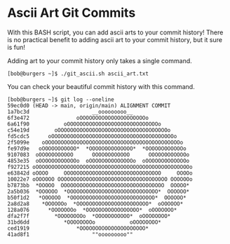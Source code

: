 # Ascii Art Git Commits
With this BASH script, you can add ascii arts to your commit history!
There is no practical benefit to adding ascii art to your commit history, but it sure is fun!

Adding art to your commit history only takes a single command.
```
[bob@burgers ~]$ ./git_ascii.sh ascii_art.txt
```

You can check your beautiful commit history with this command.
```
[bob@burgers ~]$ git log --oneline
59ec0d0 (HEAD -> main, origin/main) ALIGNMENT COMMIT
1a7bc3d                    __ooooooooo__
6f3e472               oOOOOOOOOOOOOOOOOOOOOOo
6a61f90           oOOOOOOOOOOOOOOOOOOOOOOOOOOOOOo
c54e19d        oOOOOOOOOOOOOOOOOOOOOOOOOOOOOOOOOOOOo
fd5cdc5      oOOOOOOOOOOOOOOOOOOOOOOOOOOOOOOOOOOOOOOOo
2f5099e    oOOOOOOOOOOOOOOOOOOOOOOOOOOOOOOOOOOOOOOOOOOOo
fe97d9e   oOOOOOOOOOOO*  *OOOOOOOOOOOOOO*  *OOOOOOOOOOOOo
9107083  oOOOOOOOOOOO      OOOOOOOOOOOO      OOOOOOOOOOOOo
4853e35  oOOOOOOOOOOOOo  oOOOOOOOOOOOOOOo  oOOOOOOOOOOOOOo
f927215 oOOOOOOOOOOOOOOOOOOOOOOOOOOOOOOOOOOOOOOOOOOOOOOOOOo
e63842d oOOOO     OOOOOOOOOOOOOOOOOOOOOOOOOOOOOOO     OOOOo
10022e7 oOOOOOO OOOOOOOOOOOOOOOOOOOOOOOOOOOOOOOOOOO OOOOOOo
b7873bb  *OOOOO  OOOOOOOOOOOOOOOOOOOOOOOOOOOOOOOOO  OOOOO*
2a5b036  *OOOOOO  *OOOOOOOOOOOOOOOOOOOOOOOOOOOOO*  OOOOOO*
b50f1d2   *OOOOOO  *OOOOOOOOOOOOOOOOOOOOOOOOOOO*  OOOOOO*
2a8d2a8    *OOOOOOo  *OOOOOOOOOOOOOOOOOOOOOOO*  oOOOOOO*
128a076      *OOOOOOOo  *OOOOOOOOOOOOOOOOO*  oOOOOOOO*
dfa2f7f        *OOOOOOOOo  *OOOOOOOOOOO*  oOOOOOOOO*
31bd6dd           *OOOOOOOOo           oOOOOOOOO*
ced1919               *OOOOOOOOOOOOOOOOOOOOO*
41ad8f1                    ""ooooooooo""
```
